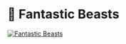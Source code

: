 # :dragon: Fantastic Beasts

[![Fantastic Beasts](https://img.youtube.com/vi/SmkF4wvpH_4/0.jpg)](https://youtu.be/SmkF4wvpH_4)
